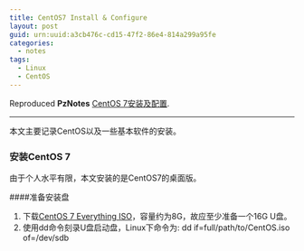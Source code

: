 ```yaml
---
title: CentOS7 Install & Configure
layout: post
guid: urn:uuid:a3cb476c-cd15-47f2-86e4-814a299a95fe
categories:
  - notes 
tags:
  - Linux
  - CentOS
---
```



Reproduced **PzNotes** [CentOS 7安装及配置](https://whu-pzhang.github.io/linux-environment-for-seismology-research.html).

---

本文主要记录CentOS以及一些基本软件的安装。

### 安装CentOS 7
由于个人水平有限，本文安装的是CentOS7的桌面版。

####准备安装盘

1. 下载[CentOS 7 Everything ISO](https://github.com/bizhishui/bizhishui.github.io)，容量约为8G，故应至少准备一个16G U盘。
2. 使用dd命令刻录U盘启动盘，Linux下命令为:
    dd if=full/path/to/CentOS.iso of=/dev/sdb

